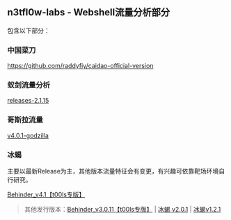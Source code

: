 ## n3tfl0w-labs - Webshell流量分析部分
包含以下部分：

### 中国菜刀

https://github.com/raddyfiy/caidao-official-version

### 蚁剑流量分析 

[releases-2.1.15](https://github.com/AntSwordProject/antSword/releases/tag/2.1.15) 



### 哥斯拉流量

[v4.0.1-godzilla](https://github.com/BeichenDream/Godzilla/releases/tag/v4.0.1-godzilla)



### 冰蝎

主要以最新Release为主，其他版本流量特征会有变更，有兴趣可依靠靶场环境自行研究。

[Behinder_v4.1【t00ls专版】](https://github.com/rebeyond/Behinder/releases/tag/Behinder_v4.1%E3%80%90t00ls%E4%B8%93%E7%89%88%E3%80%91)

>  其他发行版本：[Behinder_v3.0.11【t00ls专版】](https://github.com/rebeyond/Behinder/releases/tag/Behinder_v3.0_Beta_11_for_tools) | [冰蝎 v2.0.1](https://github.com/rebeyond/Behinder/releases/tag/Behinder_v2.0.1) | [冰蝎v1.2.1](https://github.com/rebeyond/Behinder/releases/tag/Behinder_v1.2.1)